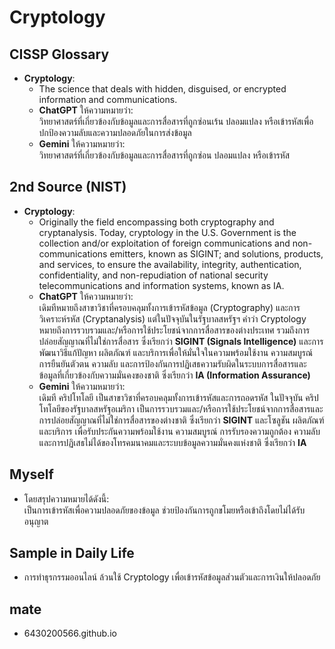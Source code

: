 # Cryptology

## CISSP Glossary
- **Cryptology**:  
  - The science that deals with hidden, disguised, or encrypted information and communications.  
  - **ChatGPT** ให้ความหมายว่า:  
    วิทยาศาสตร์ที่เกี่ยวข้องกับข้อมูลและการสื่อสารที่ถูกซ่อนเร้น ปลอมแปลง หรือเข้ารหัสเพื่อปกป้องความลับและความปลอดภัยในการส่งข้อมูล  
  - **Gemini** ให้ความหมายว่า:  
    วิทยาศาสตร์ที่เกี่ยวข้องกับข้อมูลและการสื่อสารที่ถูกซ่อน ปลอมแปลง หรือเข้ารหัส  

## 2nd Source (NIST)
- **Cryptology**:  
  - Originally the field encompassing both cryptography and cryptanalysis. Today, cryptology in the U.S. Government is the collection and/or exploitation of foreign communications and non-communications emitters, known as SIGINT; and solutions, products, and services, to ensure the availability, integrity, authentication, confidentiality, and non-repudiation of national security telecommunications and information systems, known as IA.  
  - **ChatGPT** ให้ความหมายว่า:  
    เดิมทีหมายถึงสาขาวิชาที่ครอบคลุมทั้งการเข้ารหัสข้อมูล (Cryptography) และการวิเคราะห์รหัส (Cryptanalysis) แต่ในปัจจุบันในรัฐบาลสหรัฐฯ คำว่า Cryptology หมายถึงการรวบรวมและ/หรือการใช้ประโยชน์จากการสื่อสารของต่างประเทศ รวมถึงการปล่อยสัญญาณที่ไม่ใช่การสื่อสาร ซึ่งเรียกว่า **SIGINT (Signals Intelligence)** และการพัฒนาวิธีแก้ปัญหา ผลิตภัณฑ์ และบริการเพื่อให้มั่นใจในความพร้อมใช้งาน ความสมบูรณ์ การยืนยันตัวตน ความลับ และการป้องกันการปฏิเสธความรับผิดในระบบการสื่อสารและข้อมูลที่เกี่ยวข้องกับความมั่นคงของชาติ ซึ่งเรียกว่า **IA (Information Assurance)**  
  - **Gemini** ให้ความหมายว่า:  
    เดิมที คริปโทโลยี เป็นสาขาวิชาที่ครอบคลุมทั้งการเข้ารหัสและการถอดรหัส ในปัจจุบัน คริปโทโลยีของรัฐบาลสหรัฐอเมริกา เป็นการรวบรวมและ/หรือการใช้ประโยชน์จากการสื่อสารและการปล่อยสัญญาณที่ไม่ใช่การสื่อสารของต่างชาติ ซึ่งเรียกว่า **SIGINT** และโซลูชัน ผลิตภัณฑ์ และบริการ เพื่อรับประกันความพร้อมใช้งาน ความสมบูรณ์ การรับรองความถูกต้อง ความลับ และการปฏิเสธไม่ได้ของโทรคมนาคมและระบบข้อมูลความมั่นคงแห่งชาติ ซึ่งเรียกว่า **IA**

## Myself
- โดยสรุปความหมายได้ดังนี้:  
  เป็นการเข้ารหัสเพื่อความปลอดภัยของข้อมูล ช่วยป้องกันการถูกขโมยหรือเข้าถึงโดยไม่ได้รับอนุญาต  

## Sample in Daily Life
- การทำธุรกรรมออนไลน์ ล้วนใช้ Cryptology เพื่อเข้ารหัสข้อมูลส่วนตัวและการเงินให้ปลอดภัย

## mate
- 6430200566.github.io
